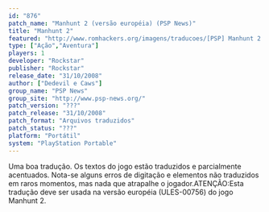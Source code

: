 ```yaml
---
id: "876"
patch_name: "Manhunt 2 (versão européia) (PSP News)"
title: "Manhunt 2"
featured: "http://www.romhackers.org/imagens/traducoes/[PSP] Manhunt 2 - PSP News - 1.jpg"
type: ["Ação","Aventura"]
players: 1
developer: "Rockstar"
publisher: "Rockstar"
release_date: "31/10/2008"
author: ["Dedevil e Caws"]
group_name: "PSP News"
group_site: "http://www.psp-news.org/"
patch_version: "???"
patch_release: "31/10/2008"
patch_format: "Arquivos traduzidos"
patch_status: "???"
platform: "Portátil"
system: "PlayStation Portable"
---
```


Uma boa tradução. Os textos do jogo estão traduzidos e parcialmente acentuados. Nota-se alguns erros de digitação e elementos não traduzidos em raros momentos, mas nada que atrapalhe o jogador.ATENÇÃO:Esta tradução deve ser usada na versão européia (ULES-00756) do jogo Manhunt 2.